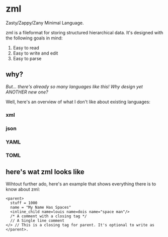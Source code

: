 # zml
Zasty/Zappy/Zany Minimal Language.

zml is a fileformat for storing structured hierarchical data. It's designed with the following goals in mind:
1. Easy to read
2. Easy to write and edit
3. Easy to parse

## why?
*But... there's already so many languages like this! Why design yet ANOTHER new one?*

Well, here's an overview of what I don't like about existing languages:
### xml

### json

### YAML

### TOML



## here's wat zml looks like
Wihtout further ado, here's an example that shows everything there is to know about zml:
```
<parent>
  stuff = 1000
  name = "My Name Has Spaces"
  <inline_child name=louis name=dois name="space man"/>
  /* A comment with a closing tag */
  // A Single line comment
</> // This is a closing tag for parent. It's optional to write as </parent>.
```
  
